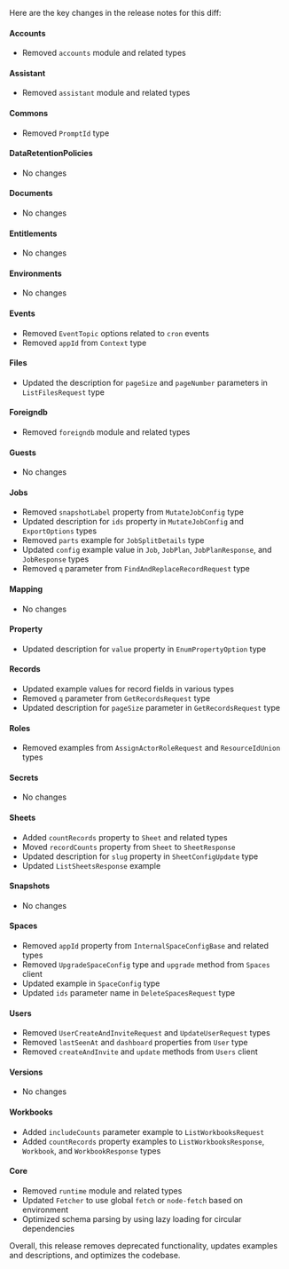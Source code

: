 Here are the key changes in the release notes for this diff:

#### Accounts

- Removed `accounts` module and related types

#### Assistant

- Removed `assistant` module and related types

#### Commons

- Removed `PromptId` type

#### DataRetentionPolicies

- No changes

#### Documents

- No changes

#### Entitlements 

- No changes

#### Environments

- No changes

#### Events

- Removed `EventTopic` options related to `cron` events
- Removed `appId` from `Context` type

#### Files

- Updated the description for `pageSize` and `pageNumber` parameters in `ListFilesRequest` type

#### Foreigndb

- Removed `foreigndb` module and related types

#### Guests

- No changes

#### Jobs

- Removed `snapshotLabel` property from `MutateJobConfig` type
- Updated description for `ids` property in `MutateJobConfig` and `ExportOptions` types
- Removed `parts` example for `JobSplitDetails` type
- Updated `config` example value in `Job`, `JobPlan`, `JobPlanResponse`, and `JobResponse` types
- Removed `q` parameter from `FindAndReplaceRecordRequest` type

#### Mapping

- No changes

#### Property

- Updated description for `value` property in `EnumPropertyOption` type

#### Records

- Updated example values for record fields in various types
- Removed `q` parameter from `GetRecordsRequest` type
- Updated description for `pageSize` parameter in `GetRecordsRequest` type

#### Roles

- Removed examples from `AssignActorRoleRequest` and `ResourceIdUnion` types

#### Secrets

- No changes  

#### Sheets

- Added `countRecords` property to `Sheet` and related types
- Moved `recordCounts` property from `Sheet` to `SheetResponse`
- Updated description for `slug` property in `SheetConfigUpdate` type
- Updated `ListSheetsResponse` example

#### Snapshots

- No changes

#### Spaces

- Removed `appId` property from `InternalSpaceConfigBase` and related types
- Removed `UpgradeSpaceConfig` type and `upgrade` method from `Spaces` client
- Updated example in `SpaceConfig` type
- Updated `ids` parameter name in `DeleteSpacesRequest` type

#### Users

- Removed `UserCreateAndInviteRequest` and `UpdateUserRequest` types
- Removed `lastSeenAt` and `dashboard` properties from `User` type
- Removed `createAndInvite` and `update` methods from `Users` client

#### Versions

- No changes

#### Workbooks

- Added `includeCounts` parameter example to `ListWorkbooksRequest`
- Added `countRecords` property examples to `ListWorkbooksResponse`, `Workbook`, and `WorkbookResponse` types

#### Core

- Removed `runtime` module and related types
- Updated `Fetcher` to use global `fetch` or `node-fetch` based on environment
- Optimized schema parsing by using lazy loading for circular dependencies

Overall, this release removes deprecated functionality, updates examples and descriptions, and optimizes the codebase.